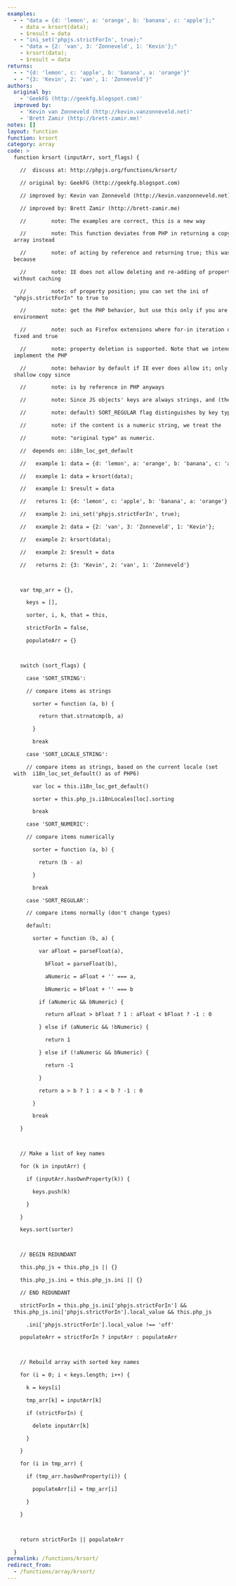 ```yaml
---
examples:
  - - "data = {d: 'lemon', a: 'orange', b: 'banana', c: 'apple'};"
    - data = krsort(data);
    - $result = data
  - - "ini_set('phpjs.strictForIn', true);"
    - "data = {2: 'van', 3: 'Zonneveld', 1: 'Kevin'};"
    - krsort(data);
    - $result = data
returns:
  - - "{d: 'lemon', c: 'apple', b: 'banana', a: 'orange'}"
  - - "{3: 'Kevin', 2: 'van', 1: 'Zonneveld'}"
authors:
  original by:
    - 'GeekFG (http://geekfg.blogspot.com)'
  improved by:
    - 'Kevin van Zonneveld (http://kevin.vanzonneveld.net)'
    - 'Brett Zamir (http://brett-zamir.me)'
notes: []
layout: function
function: krsort
category: array
code: >
  function krsort (inputArr, sort_flags) {

    //  discuss at: http://phpjs.org/functions/krsort/

    // original by: GeekFG (http://geekfg.blogspot.com)

    // improved by: Kevin van Zonneveld (http://kevin.vanzonneveld.net)

    // improved by: Brett Zamir (http://brett-zamir.me)

    //        note: The examples are correct, this is a new way

    //        note: This function deviates from PHP in returning a copy of the
  array instead

    //        note: of acting by reference and returning true; this was necessary
  because

    //        note: IE does not allow deleting and re-adding of properties
  without caching

    //        note: of property position; you can set the ini of
  "phpjs.strictForIn" to true to

    //        note: get the PHP behavior, but use this only if you are in an
  environment

    //        note: such as Firefox extensions where for-in iteration order is
  fixed and true

    //        note: property deletion is supported. Note that we intend to
  implement the PHP

    //        note: behavior by default if IE ever does allow it; only gives
  shallow copy since

    //        note: is by reference in PHP anyways

    //        note: Since JS objects' keys are always strings, and (the

    //        note: default) SORT_REGULAR flag distinguishes by key type,

    //        note: if the content is a numeric string, we treat the

    //        note: "original type" as numeric.

    //  depends on: i18n_loc_get_default

    //   example 1: data = {d: 'lemon', a: 'orange', b: 'banana', c: 'apple'};

    //   example 1: data = krsort(data);

    //   example 1: $result = data

    //   returns 1: {d: 'lemon', c: 'apple', b: 'banana', a: 'orange'}

    //   example 2: ini_set('phpjs.strictForIn', true);

    //   example 2: data = {2: 'van', 3: 'Zonneveld', 1: 'Kevin'};

    //   example 2: krsort(data);

    //   example 2: $result = data

    //   returns 2: {3: 'Kevin', 2: 'van', 1: 'Zonneveld'}



    var tmp_arr = {},

      keys = [],

      sorter, i, k, that = this,

      strictForIn = false,

      populateArr = {}



    switch (sort_flags) {

      case 'SORT_STRING':

      // compare items as strings

        sorter = function (a, b) {

          return that.strnatcmp(b, a)

        }

        break

      case 'SORT_LOCALE_STRING':

      // compare items as strings, based on the current locale (set
  with  i18n_loc_set_default() as of PHP6)

        var loc = this.i18n_loc_get_default()

        sorter = this.php_js.i18nLocales[loc].sorting

        break

      case 'SORT_NUMERIC':

      // compare items numerically

        sorter = function (a, b) {

          return (b - a)

        }

        break

      case 'SORT_REGULAR':

      // compare items normally (don't change types)

      default:

        sorter = function (b, a) {

          var aFloat = parseFloat(a),

            bFloat = parseFloat(b),

            aNumeric = aFloat + '' === a,

            bNumeric = bFloat + '' === b

          if (aNumeric && bNumeric) {

            return aFloat > bFloat ? 1 : aFloat < bFloat ? -1 : 0

          } else if (aNumeric && !bNumeric) {

            return 1

          } else if (!aNumeric && bNumeric) {

            return -1

          }

          return a > b ? 1 : a < b ? -1 : 0

        }

        break

    }



    // Make a list of key names

    for (k in inputArr) {

      if (inputArr.hasOwnProperty(k)) {

        keys.push(k)

      }

    }

    keys.sort(sorter)



    // BEGIN REDUNDANT

    this.php_js = this.php_js || {}

    this.php_js.ini = this.php_js.ini || {}

    // END REDUNDANT

    strictForIn = this.php_js.ini['phpjs.strictForIn'] &&
  this.php_js.ini['phpjs.strictForIn'].local_value && this.php_js

      .ini['phpjs.strictForIn'].local_value !== 'off'

    populateArr = strictForIn ? inputArr : populateArr



    // Rebuild array with sorted key names

    for (i = 0; i < keys.length; i++) {

      k = keys[i]

      tmp_arr[k] = inputArr[k]

      if (strictForIn) {

        delete inputArr[k]

      }

    }

    for (i in tmp_arr) {

      if (tmp_arr.hasOwnProperty(i)) {

        populateArr[i] = tmp_arr[i]

      }

    }



    return strictForIn || populateArr

  }
permalink: /functions/krsort/
redirect_from:
  - /functions/array/krsort/
---
```


<!-- WARNING! This file is auto generated by `npm run web:inject`, do not edit by hand -->
